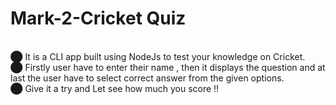 # Mark-2-Cricket Quiz
<br>⬤ It is a CLI app built using NodeJs to test your knowledge on Cricket.
<br>⬤ Firstly user have to enter their name , then it displays the question and at last the user have to select correct answer from the given options.
<br>⬤ Give it a try and Let see how much you score !!

